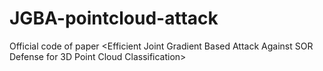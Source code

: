 # JGBA-pointcloud-attack
Official code of paper &lt;Efficient Joint Gradient Based Attack Against SOR Defense for 3D Point Cloud Classification>
